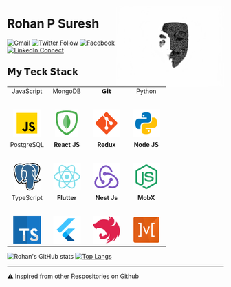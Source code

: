 <a target="_blank" href="https://github.com/rohanps630/"><img width="250" align="right" type="image/png" src="assets/001.png"></a>
# Rohan P Suresh

[![Gmail](https://img.shields.io/badge/gmail-%23B23121.svg?&style=for-the-badge&logo=gmail&logoColor=white)](mailto:rohanpsuresh@gmail.com)
[![Twitter Follow](https://img.shields.io/badge/twitter-%231DA1F2.svg?&style=for-the-badge&logo=twitter&logoColor=white)](https://twitter.com/ROHANPSURESH)
[![Facebook](https://img.shields.io/badge/Facebook-1877F2?style=for-the-badge&logo=facebook&logoColor=white)](https://www.facebook.com/rohanps630/)
[![LinkedIn Connect](https://img.shields.io/badge/linkedin-%230077B5.svg?&style=for-the-badge&logo=linkedin&logoColor=white)](https://www.linkedin.com/in/rohan-p-suresh-989300116/)
<!--[![LinkedIn Connect](https://img.shields.io/badge/WEBSITE-red)](https://amalreji-portfolio.netlify.app/)-->
<!--[![Typing SVG](https://readme-typing-svg.herokuapp.com?color=%2336BCF7&center=false&vCenter=true&width=600&lines=Hi+there+👋,+I+am+Amal+M+REJI;+Welcome+to+My+Profile!;Over+1.5+years+of+programming+experience;Always+learning+new+things+;Android++enthusiast+;MERN+Stack+Developer;Learning+Devops;Linux+Enthusiast)](https://git.io/typing-svg)-->
<!-- Working as MERN Stack Dev  at [JitTec Technology Services](http://www.jittec.com). Experimenting on Programming and Linux. Android Enthusiast,Web Dev Self-learning mor. -->

## 𝗠𝘆 𝗧𝗲𝗰𝗸 𝗦𝘁𝗮𝗰𝗸

<table>
  <tbody>
    <tr valign="top">
      <td width="25%" align="center">
        <span>JavaScript</span><br><br><br>
        <img height="64px" src="assets/JavaScript.png">
      </td>
      <td width="25%" align="center">
        <span>MongoDB</span><br><br><br>
        <img height="64px" src="assets/MongoDB.png">
      </td>
      <td width="25%" align="center">
        <span>𝗚𝗶𝘁</span><br><br><br>
        <img height="64px" src="assets/Git.png">
      </td>
       <td width="25%" align="center">
        <span>Python</span><br><br><br>
        <img height="64px" src="assets/Python.png">
      </td>        
    </tr>
    <tr valign="top">    
      <td width="25%" align="center">
        <span>PostgreSQL</span><br><br><br>
        <img height="64px" src="assets/PostgreSQL.png">
      </td>
      <td width="25%" align="center">
      <span><b>React JS</span><br><br><br>
      <img height="64px" src="assets/ReactJS.png"></td>
      <td width="25%" align="center">
      <span><b>Redux</span><br><br><br>
      <img height="64px" src="assets/Redux.png"></td>
      <td width="25%" align="center">
      <span><b>Node JS</span><br><br><br>
      <img height="64px" src="assets/NodeJS.png"></td>  
    </tr>   
      <tr valign="top">    
      <td width="25%" align="center">
        <span>TypeScript</span><br><br><br>
        <img height="64px" src="assets/TypeScript.png">
      </td>
      <td width="25%" align="center">
      <span><b>Flutter</span><br><br><br>
      <img height="64px" src="assets/Flutter.png"></td>
      <td width="25%" align="center">
      <span><b>Nest Js</span><br><br><br>
      <img height="64px" src="assets/NestJS.png"></td>
      <td width="25%" align="center">
      <span><b>MobX</span><br><br><br>
      <img height="64px" src="assets/MobX.png"></td>  
    </tr>   
  </tbody>
</table>

<!-- ![rohanps630's github stats](https://github-readme-stats.vercel.app/api?username=rohanps630&hide=["issues"]&show_icons=true&theme=dark)
[![rohanps630 GitHub Language Stats](https://github-readme-stats.vercel.app/api/top-langs/?username=rohanps630&langs_count=5&theme=tokyonight)]() -->
<!--[![Dev.to](https://github-readme-stats.vercel.app/api/pin/?username=rohanps630&repo=dev.to)](https://github.com/thepracticaldev/dev.to)-->
![Rohan's GitHub stats](https://github-readme-stats.vercel.app/api?username=rohanps630&show_icons=true&bg_color=00000000)
[![Top Langs](https://github-readme-stats.vercel.app/api/top-langs/?username=rohanps630&layout=compact)](https://github.com/anuraghazra/github-readme-stats)


---

⚠️ Inspired from other Respositories on Github
